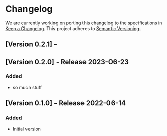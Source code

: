 # Changelog

We are currently working on porting this changelog to the specifications in
[Keep a Changelog](https://keepachangelog.com/en/1.0.0/).
This project adheres to [Semantic Versioning](https://semver.org/spec/v2.0.0.html).


## [Version 0.2.1] - 


## [Version 0.2.0] - Release 2023-06-23

### Added
* so much stuff

## [Version 0.1.0] - Release 2022-06-14

### Added
* Initial version
